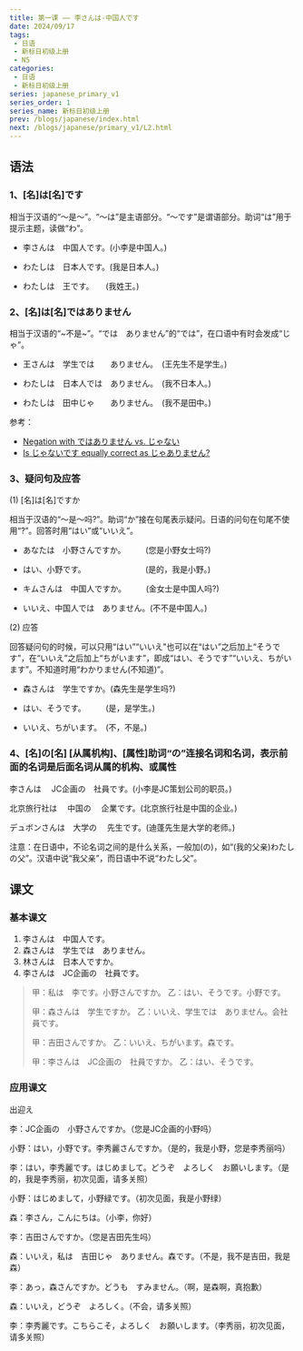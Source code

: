 ```yaml
---
title: 第一课 —— 李さんは-中国人です
date: 2024/09/17
tags:
 - 日语
 - 新标日初级上册
 - N5
categories:
 - 日语
 - 新标日初级上册
series: japanese_primary_v1
series_order: 1
series_name: 新标日初级上册
prev: /blogs/japanese/index.html
next: /blogs/japanese/primary_v1/L2.html
---
```


## 语法

### 1、[名]は[名]です

相当于汉语的“～是～”。“～は”是主语部分。“～です”是谓语部分。助词“は”用于提示主题，读做“わ”。

+ 李さんは　中国人です。(小李是中国人。)

+ わたしは　日本人です。(我是日本人。)

+ わたしは　王です。　　(我姓王。)

### 2、[名]は[名]ではありません

相当于汉语的“~不是~”。“では　ありません”的“では”，在口语中有时会发成“じゃ”。

+ 王さんは　学生では　　ありません。　(王先生不是学生。)

+ わたしは　日本人では　ありません。　(我不日本人。)

+ わたしは　田中じゃ　　ありません。　(我不是田中。)

参考：

+ [Negation with ではありません vs. じゃない](https://japanese.stackexchange.com/questions/12846/negation-with-%E3%81%A7%E3%81%AF%E3%81%82%E3%82%8A%E3%81%BE%E3%81%9B%E3%82%93-vs-%E3%81%98%E3%82%83%E3%81%AA%E3%81%84)
+ [Is じゃないです equally correct as じゃありません?](https://japanese.stackexchange.com/questions/2574/is-%E3%81%98%E3%82%83%E3%81%AA%E3%81%84%E3%81%A7%E3%81%99-equally-correct-as-%E3%81%98%E3%82%83%E3%81%82%E3%82%8A%E3%81%BE%E3%81%9B%E3%82%93)

### 3、疑问句及应答

(1) [名]は[名]ですか

相当于汉语的“～是～吗?”。助词“か”接在句尾表示疑问。日语的问句在句尾不使用“?”。回答时用“はい”或“いいえ”。

+ あなたは　小野さんですか。　　　(您是小野女士吗?)

+ はい、小野です。　　　　　　　　(是的，我是小野。)

+ キムさんは　中国人ですか。　　　(金女士是中国人吗?)

+ いいえ、中国人では　ありません。(不不是中国人。)

(2) 应答

回答疑问句的时候，可以只用“はい”“いいえ"也可以在“はい”之后加上“そうです”，在“いいえ”之后加上“ちがいます”，即成“はい、そうです”“いいえ、ちがいます”。不知道时用“わかりません(不知道)”。

+ 森さんは　学生ですか。(森先生是学生吗?)

+ はい、そうです。　　　(是，是学生。)

+ いいえ、ちがいます。　(不，不是。)

### 4、[名]の[名] [从属机构]、[属性]助词“の”连接名词和名词，表示前面的名词是后面名词从属的机构、或属性

李さんは　 JC企画の　社員です。(小李是JC策划公司的职员。)

北京旅行社は　 中国の　 企業です。(北京旅行社是中国的企业。)

デュボンさんは　大学の　 先生です。(迪蓬先生是大学的老师。)

注意：在日语中，不论名词之间的是什么关系，一般加(の)，如“(我的父亲)わたしの父”。汉语中说“我父亲”，而日语中不说“わたし父”。

## 课文

### 基本课文

1. 李さんは　中国人です。
2. 森さんは　学生では　ありません。
3. 林さんは　日本人ですか。
4. 李さんは　JC企画の　社員です。

> 甲：私は　李です。小野さんですか。
> 乙：はい、そうです。小野です。
>
> 甲：森さんは　学生ですか。
> 乙：いいえ、学生では　ありません。会社員です。
>
> 甲：吉田さんですか。
> 乙：いいえ、ちがいます。森です。
>
> 甲：李さんは　JC企画の　社員ですか。
> 乙：はい、そうです。

### 应用课文

出迎え

李：JC企画の　小野さんですか。（您是JC企画的小野吗）

小野：はい，小野です。李秀麗さんですか。（是的，我是小野，您是李秀丽吗）

李：はい，李秀麗です。はじめまして。どうぞ　よろしく　お願いします。（是的，我是李秀丽，初次见面，请多关照）

小野：はじめまして，小野緑です。（初次见面，我是小野绿）

森：李さん，こんにちは。（小李，你好）

李：吉田さんですか。（您是吉田先生吗）

森：いいえ，私は　吉田じゃ　ありません。森です。（不是，我不是吉田，我是森）

李：あっ，森さんですか。どうも　すみません。（啊，是森啊，真抱歉）

森：いいえ，どうぞ　よろしく。（不会，请多关照）

李：李秀麗です。こちらこそ，よろしく　お願いします。（李秀丽，初次见面，请多关照）
